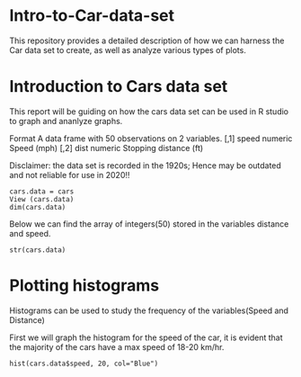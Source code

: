 # Intro-to-Car-data-set
This repository provides a detailed description of how we can harness the Car data set to create, as well as analyze various types of plots.
# Introduction to Cars data set

This report will be guiding on how the cars data set can be used in R studio to graph and ananlyze graphs.

Format
A data frame with 50 observations on 2 variables.
[,1]	speed	numeric	Speed (mph)
[,2]	dist	numeric	Stopping distance (ft)

Disclaimer: the data set is recorded in the 1920s; Hence may be outdated and not reliable for use in 2020!!

```{r}
cars.data = cars
View (cars.data)
dim(cars.data)
```

Below we can find the array of integers(50) stored in the variables distance and speed. 
```{r}
str(cars.data)
```

# Plotting histograms
Histograms can be used to study the frequency of the variables(Speed and Distance)

First we will graph the histogram for the speed of the car, it is evident that the majority of the cars have a max speed of 18-20 km/hr. 

```{r}
hist(cars.data$speed, 20, col="Blue")
```
